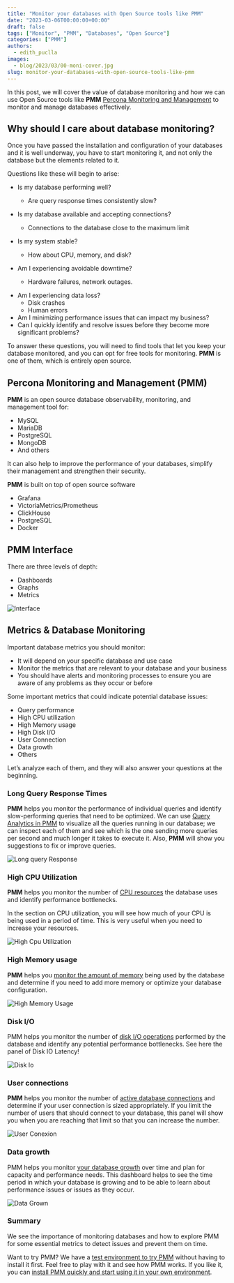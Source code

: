 ```yaml
---
title: "Monitor your databases with Open Source tools like PMM"
date: "2023-03-06T00:00:00+00:00"
draft: false
tags: ["Monitor", "PMM", "Databases", "Open Source"]
categories: ["PMM"]
authors:
  - edith_puclla
images:
  - blog/2023/03/00-moni-cover.jpg
slug: monitor-your-databases-with-open-source-tools-like-pmm
---
```


In this post, we will cover the value of database monitoring and how we can use Open Source tools like **PMM** [Percona Monitoring and Management](https://www.percona.com/software/database-tools/percona-monitoring-and-management) to monitor and manage databases effectively.

## Why should I care about database monitoring?

Once you have passed the installation and configuration of your databases and it is well underway, you have to start monitoring it, and not only the database but the elements related to it.

Questions like these will begin to arise:

- Is my database performing well?

  - Are query response times consistently slow?

- Is my database available and accepting connections?

  - Connections to the database close to the maximum limit

- Is my system stable?

  - How about CPU, memory, and disk?

- Am I experiencing avoidable downtime?
  - Hardware failures, network outages.

* Am I experiencing data loss?
  - Disk crashes
  - Human errors
* Am I minimizing performance issues that can impact my business?
* Can I quickly identify and resolve issues before they become more significant problems?

To answer these questions, you will need to find tools that let you keep your database monitored, and you can opt for free tools for monitoring. **PMM** is one of them, which is entirely open source.

## Percona Monitoring and Management (PMM)

**PMM** is an open source database observability, monitoring, and management tool for:

- MySQL
- MariaDB
- PostgreSQL
- MongoDB
- And others

It can also help to improve the performance of your databases, simplify their management and strengthen their security.

**PMM** is built on top of open source software

- Grafana
- VictoriaMetrics/Prometheus
- ClickHouse
- PostgreSQL
- Docker

## PMM Interface

There are three levels of depth:

- Dashboards
- Graphs
- Metrics

![Interface](/blog/2023/03/01-interface.jpg)

## Metrics & Database Monitoring

Important database metrics you should monitor:

- It will depend on your specific database and use case
- Monitor the metrics that are relevant to your database and your business
- You should have alerts and monitoring processes to ensure you are aware of any problems as they occur or before

Some important metrics that could indicate potential database issues:

- Query performance
- High CPU utilization
- High Memory usage
- High Disk I/O
- User Connection
- Data growth
- Others

Let’s analyze each of them, and they will also answer your questions at the beginning.

### Long Query Response Times

**PMM** helps you monitor the performance of individual queries and identify slow-performing queries that need to be optimized.
We can use [Query Analytics in PMM](https://docs.percona.com/percona-monitoring-and-management/get-started/query-analytics.html) to visualize all the queries running in our database; we can inspect each of them and see which is the one sending more queries per second and much longer it takes to execute it. Also, **PMM** will show you suggestions to fix or improve queries.

![Long query Response](/blog/2023/03/02-long-query-response.jpg)

### High CPU Utilization

**PMM** helps you monitor the number of [CPU resources](https://docs.percona.com/percona-monitoring-and-management/details/dashboards/dashboard-cpu-utilization-details.html) the database uses and identify performance bottlenecks.

In the section on CPU utilization, you will see how much of your CPU is being used in a period of time. This is very useful when you need to increase your resources.

![High Cpu Utilization](/blog/2023/03/03-high-cpu-utilization.jpg)

### High Memory usage

**PMM** helps you [monitor the amount of memory](https://docs.percona.com/percona-monitoring-and-management/details/dashboards/dashboard-memory-details.html) being used by the database and determine if you need to add more memory or optimize your database configuration.

![High Memory Usage](/blog/2023/03/04-high-memory-usage.jpg)

### Disk I/O

PMM helps you monitor the number of [disk I/O operations](https://docs.percona.com/percona-monitoring-and-management/details/dashboards/dashboard-disk-details.html) performed by the database and identify any potential performance bottlenecks. See here the panel of Disk IO Latency!

![Disk Io](/blog/2023/03/05-disk-io.jpg)

### User connections

**PMM** helps you monitor the number of [active database connections](https://docs.percona.com/percona-monitoring-and-management/details/dashboards/dashboard-mysql-user-details.html) and determine if your user connection is sized appropriately. If you limit the number of users that should connect to your database, this panel will show you when you are reaching that limit so that you can increase the number.

![User Conexion](/blog/2023/03/06-user-conexion.jpg)

### Data growth

PMM helps you monitor [your database growth](https://docs.percona.com/percona-monitoring-and-management/details/dashboards/dashboard-mysql-table-details.html) over time and plan for capacity and performance needs. This dashboard helps to see the time period in which your database is growing and to be able to learn about performance issues or issues as they occur.

![Data Grown](/blog/2023/03/07-data-grown.jpg)

### Summary

We see the importance of monitoring databases and how to explore PMM for some essential metrics to detect issues and prevent them on time.

Want to try PMM? We have a [test environment to try PMM](https://pmmdemo.percona.com/graph/) without having to install it first. Feel free to play with it and see how PMM works. If you like it, you can [install PMM quickly and start using it in your own environment](https://www.percona.com/software/pmm/quickstart).
